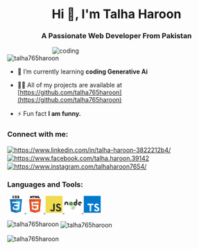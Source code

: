 
<h1 align="center">Hi 👋, I'm Talha Haroon</h1>
<h3 align="center">A Passionate Web Developer From Pakistan</h3>
<img align ="right" alt ="coding" width ="400" src ="https://user-images.githubusercontent.com/55389276/140866485-8fb1c876-9a8f-4d6a-98dc-08c4981eaf70.gif">
<p align="left"> <img src="https://komarev.com/ghpvc/?username=talha765haroon&label=Profile%20views&color=0e75b6&style=flat" alt="talha765haroon" /> </p>

- 🌱 I’m currently learning **coding Generative Ai**

- 👨‍💻 All of my projects are available at [https://github.com/talha765haroon](https://github.com/talha765haroon)

- ⚡ Fun fact **I am funny.**

<h3 align="left">Connect with me:</h3>
<p align="left">
<a href="https://linkedin.com/in/https://www.linkedin.com/in/talha-haroon-3822212b4/" target="blank"><img align="center" src="https://raw.githubusercontent.com/rahuldkjain/github-profile-readme-generator/master/src/images/icons/Social/linked-in-alt.svg" alt="https://www.linkedin.com/in/talha-haroon-3822212b4/" height="30" width="40" /></a>
<a href="https://fb.com/https://www.facebook.com/talha.haroon.39142" target="blank"><img align="center" src="https://raw.githubusercontent.com/rahuldkjain/github-profile-readme-generator/master/src/images/icons/Social/facebook.svg" alt="https://www.facebook.com/talha.haroon.39142" height="30" width="40" /></a>
<a href="https://instagram.com/https://www.instagram.com/talhaharoon7654/" target="blank"><img align="center" src="https://raw.githubusercontent.com/rahuldkjain/github-profile-readme-generator/master/src/images/icons/Social/instagram.svg" alt="https://www.instagram.com/talhaharoon7654/" height="30" width="40" /></a>
</p>

<h3 align="left">Languages and Tools:</h3>
<p align="left"> <a href="https://www.w3schools.com/css/" target="_blank" rel="noreferrer"> <img src="https://raw.githubusercontent.com/devicons/devicon/master/icons/css3/css3-original-wordmark.svg" alt="css3" width="40" height="40"/> </a> <a href="https://www.w3.org/html/" target="_blank" rel="noreferrer"> <img src="https://raw.githubusercontent.com/devicons/devicon/master/icons/html5/html5-original-wordmark.svg" alt="html5" width="40" height="40"/> </a> <a href="https://developer.mozilla.org/en-US/docs/Web/JavaScript" target="_blank" rel="noreferrer"> <img src="https://raw.githubusercontent.com/devicons/devicon/master/icons/javascript/javascript-original.svg" alt="javascript" width="40" height="40"/> </a> <a href="https://nodejs.org" target="_blank" rel="noreferrer"> <img src="https://raw.githubusercontent.com/devicons/devicon/master/icons/nodejs/nodejs-original-wordmark.svg" alt="nodejs" width="40" height="40"/> </a> <a href="https://www.typescriptlang.org/" target="_blank" rel="noreferrer"> <img src="https://raw.githubusercontent.com/devicons/devicon/master/icons/typescript/typescript-original.svg" alt="typescript" width="40" height="40"/> </a> </p>

<p><img align="left" src="https://github-readme-stats.vercel.app/api/top-langs?username=talha765haroon&show_icons=true&locale=en&layout=compact" alt="talha765haroon" /></p>

<p>&nbsp;<img align="center" src="https://github-readme-stats.vercel.app/api?username=talha765haroon&show_icons=true&locale=en" alt="talha765haroon" /></p>

<p><img align="center" src="https://github-readme-streak-stats.herokuapp.com/?user=talha765haroon&" alt="talha765haroon" /></p>
